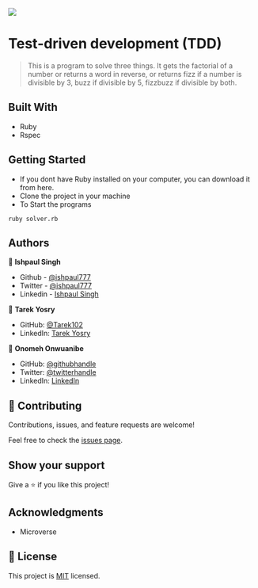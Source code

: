 ![](https://img.shields.io/badge/Microverse-blueviolet)

# Test-driven development (TDD)

> This is a program to solve three things. It gets the factorial of a number or returns a word in reverse, or returns fizz if a number is divisible by 3, buzz if divisible by 5, fizzbuzz if divisible by both.


## Built With

- Ruby
- Rspec

## Getting Started

- If you dont have Ruby installed on your computer, you can download it from here.
- Clone the project in your machine
- To Start the programs

```ruby solver.rb```


## Authors

👤 **Ishpaul Singh**

- Github - [@ishpaul777](https://github.com/ishpaul777)
- Twitter - [@ishpaul777](https://twitter.com/ishpaul777)
- Linkedin - [Ishpaul Singh](https://www.linkedin.com/in/ishpaul777/)

 👤 **Tarek Yosry**
- GitHub: [@Tarek102](https://github.com/Tarek102)
- LinkedIn: [Tarek Yosry](https://www.linkedin.com/in/tarek-yosry/)

👤 **Onomeh Onwuanibe**

- GitHub: [@githubhandle](https://github.com/Estherstarr/)
- Twitter: [@twitterhandle](https://twitter.com/AnibeEsther)
- LinkedIn: [LinkedIn](https://linkedin.com/in/onwuanibeonome)


## 🤝 Contributing

Contributions, issues, and feature requests are welcome!

Feel free to check the [issues page](../../issues/).

## Show your support

Give a ⭐️ if you like this project!

## Acknowledgments

- Microverse


## 📝 License

This project is [MIT](./MIT.md) licensed.
